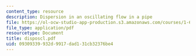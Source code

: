 ```yaml
---
content_type: resource
description: Dispersion in an oscillating flow in a pipe
file: https://ol-ocw-studio-app-production.s3.amazonaws.com/courses/1-63-advanced-fluid-dynamics-of-the-environment-fall-2002/09309339932d9917dad131cb32376be4_disposcl.pdf
file_type: application/pdf
resourcetype: Document
title: disposcl.pdf
uid: 09309339-932d-9917-dad1-31cb32376be4
---
```

